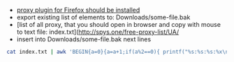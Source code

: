 * [proxy plugin for Firefox should be installed](https://addons.mozilla.org/ru/firefox/addon/switchyomega/)
* export existing list of elements to: Downloads/some-file.bak
* [list of all proxy, that you should open in browser and copy with mouse to text file: index.txt](http://spys.one/free-proxy-list/UA/
* insert into Downloads/some-file.bak next lines
```bash
cat index.txt | awk 'BEGIN{a=0}{a=a+1;if(a%2==0){ printf("%s:%s:%s:%x\n",$2,$3,$6,int(4096*rand()))} }' | awk -F ":" '{printf("\"+%s\": {\"name\": \"%s\",\"profileType\": \"FixedProfile\",\"revision\": \"16b8439%s\",\"fallbackProxy\": {\"scheme\": \"%s\",\"port\": %d,\"host\": \"%s\"}},\n",$4$1,$4$1,$5,tolower($3),$2,$1)}'
```
